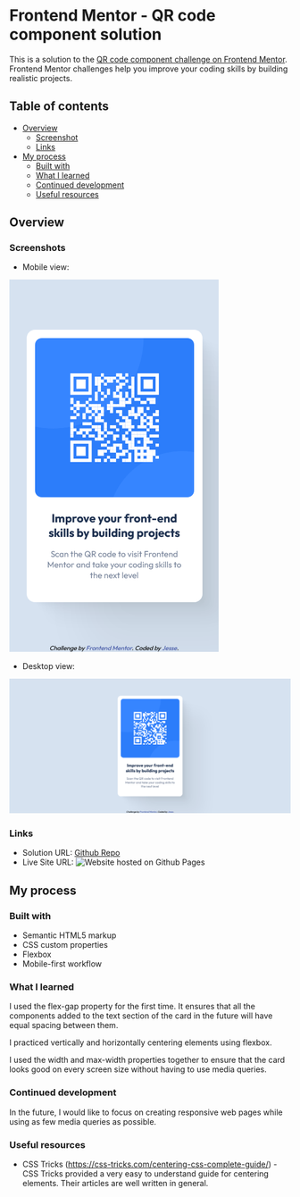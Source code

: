 # Frontend Mentor - QR code component solution

This is a solution to the [QR code component challenge on Frontend Mentor](https://www.frontendmentor.io/challenges/qr-code-component-iux_sIO_H). Frontend Mentor challenges help you improve your coding skills by building realistic projects. 

## Table of contents

- [Overview](#overview)
  - [Screenshot](#screenshot)
  - [Links](#links)
- [My process](#my-process)
  - [Built with](#built-with)
  - [What I learned](#what-i-learned)
  - [Continued development](#continued-development)
  - [Useful resources](#useful-resources)


## Overview

### Screenshots

- Mobile view: 

![](/screenshots/screenshot_mobile.png)


- Desktop view: 

![](screenshots/screenshot_desktop.png)

### Links

- Solution URL: [Github Repo](https://github.com/vinshield/QR-Code-Card-Component)
- Live Site URL: ![Website hosted on Github Pages](https://vinshield.github.io/QR-Code-Card-Component/)


## My process

### Built with

- Semantic HTML5 markup
- CSS custom properties
- Flexbox
- Mobile-first workflow

### What I learned

I used the flex-gap property for the first time. It ensures that all the components added to the text section of the card in the future will have equal spacing between them. 

I practiced vertically and horizontally centering elements using flexbox. 

I used the width and max-width properties together to ensure that the card looks good on every screen size without having to use media queries. 

### Continued development

In the future, I would like to focus on creating responsive web pages while using as few media queries as possible. 

### Useful resources

- CSS Tricks (https://css-tricks.com/centering-css-complete-guide/) - CSS Tricks provided a very easy to understand guide for centering elements. Their articles are well written in general.


